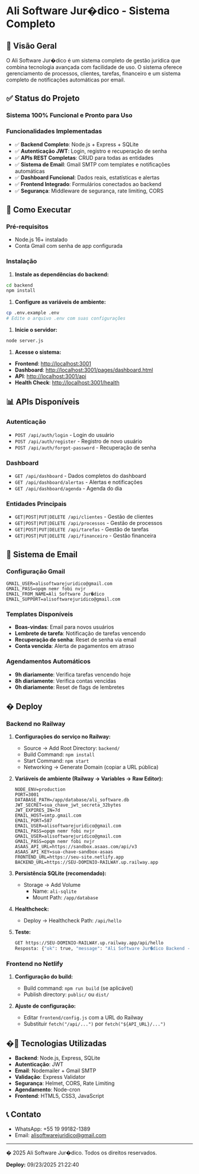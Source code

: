 # Ali Software Jur�dico - Sistema Completo

## 🎯 Visão Geral

O Ali Software Jur�dico é um sistema completo de gestão jurídica que combina tecnologia avançada com facilidade de uso. O sistema oferece gerenciamento de processos, clientes, tarefas, financeiro e um sistema completo de notificações automáticas por email.

## ✅ Status do Projeto

### Sistema 100% Funcional e Pronto para Uso

### Funcionalidades Implementadas

- ✅ **Backend Completo**: Node.js + Express + SQLite
- ✅ **Autenticação JWT**: Login, registro e recuperação de senha
- ✅ **APIs REST Completas**: CRUD para todas as entidades
- ✅ **Sistema de Email**: Gmail SMTP com templates e notificações automáticas
- ✅ **Dashboard Funcional**: Dados reais, estatísticas e alertas
- ✅ **Frontend Integrado**: Formulários conectados ao backend
- ✅ **Segurança**: Middleware de segurança, rate limiting, CORS

## 🚀 Como Executar

### Pré-requisitos

- Node.js 16+ instalado
- Conta Gmail com senha de app configurada

### Instalação

1. **Instale as dependências do backend:**

```bash
cd backend
npm install
```

1. **Configure as variáveis de ambiente:**

```bash
cp .env.example .env
# Edite o arquivo .env com suas configurações
```

1. **Inicie o servidor:**

```bash
node server.js
```

1. **Acesse o sistema:**

- **Frontend**: <http://localhost:3001>
- **Dashboard**: <http://localhost:3001/pages/dashboard.html>
- **API**: <http://localhost:3001/api>
- **Health Check**: <http://localhost:3001/health>

## 📊 APIs Disponíveis

### Autenticação

- `POST /api/auth/login` - Login do usuário
- `POST /api/auth/register` - Registro de novo usuário
- `POST /api/auth/forgot-password` - Recuperação de senha

### Dashboard

- `GET /api/dashboard` - Dados completos do dashboard
- `GET /api/dashboard/alertas` - Alertas e notificações
- `GET /api/dashboard/agenda` - Agenda do dia

### Entidades Principais

- `GET|POST|PUT|DELETE /api/clientes` - Gestão de clientes
- `GET|POST|PUT|DELETE /api/processos` - Gestão de processos
- `GET|POST|PUT|DELETE /api/tarefas` - Gestão de tarefas
- `GET|POST|PUT|DELETE /api/financeiro` - Gestão financeira

## 📧 Sistema de Email

### Configuração Gmail

```env
GMAIL_USER=alisoftwarejuridico@gmail.com
GMAIL_PASS=opqm nemr fobi nvjr
EMAIL_FROM_NAME=Ali Software Jur�dico
EMAIL_SUPPORT=alisoftwarejuridico@gmail.com
```

### Templates Disponíveis

- **Boas-vindas**: Email para novos usuários
- **Lembrete de tarefa**: Notificação de tarefas vencendo
- **Recuperação de senha**: Reset de senha via email
- **Conta vencida**: Alerta de pagamentos em atraso

### Agendamentos Automáticos

- **9h diariamente**: Verifica tarefas vencendo hoje
- **8h diariamente**: Verifica contas vencidas
- **0h diariamente**: Reset de flags de lembretes

## � Deploy

### Backend no Railway

1. **Configurações do serviço no Railway:**
   - Source → Add Root Directory: `backend/`
   - Build Command: `npm install`
   - Start Command: `npm start`
   - Networking → Generate Domain (copiar a URL pública)

2. **Variáveis de ambiente (Railway → Variables → Raw Editor):**

   ```env
   NODE_ENV=production
   PORT=3001
   DATABASE_PATH=/app/database/ali_software.db
   JWT_SECRET=sua_chave_jwt_secreta_32bytes
   JWT_EXPIRES_IN=7d
   EMAIL_HOST=smtp.gmail.com
   EMAIL_PORT=587
   EMAIL_USER=alisoftwarejuridico@gmail.com
   EMAIL_PASS=opqm nemr fobi nvjr
   GMAIL_USER=alisoftwarejuridico@gmail.com
   GMAIL_PASS=opqm nemr fobi nvjr
   ASAAS_API_URL=https://sandbox.asaas.com/api/v3
   ASAAS_API_KEY=sua-chave-sandbox-asaas
   FRONTEND_URL=https://seu-site.netlify.app
   BACKEND_URL=https://SEU-DOMINIO-RAILWAY.up.railway.app
   ```

3. **Persistência SQLite (recomendado):**
   - Storage → Add Volume
     - Name: `ali-sqlite`
     - Mount Path: `/app/database`

4. **Healthcheck:**
   - Deploy → Healthcheck Path: `/api/hello`

5. **Teste:**

   ```bash
   GET https://SEU-DOMINIO-RAILWAY.up.railway.app/api/hello
   Resposta: {"ok": true, "message": "Ali Software Jur�dico Backend - Running!"}
   ```

### Frontend no Netlify

1. **Configuração do build:**
   - Build command: `npm run build` (se aplicável)
   - Publish directory: `public/` ou `dist/`

2. **Ajuste de configuração:**
   - Editar `frontend/config.js` com a URL do Railway
   - Substituir `fetch("/api/...")` por `fetch("${API_URL}/...")`

## �🔧 Tecnologias Utilizadas

- **Backend**: Node.js, Express, SQLite
- **Autenticação**: JWT
- **Email**: Nodemailer + Gmail SMTP
- **Validação**: Express Validator
- **Segurança**: Helmet, CORS, Rate Limiting
- **Agendamento**: Node-cron
- **Frontend**: HTML5, CSS3, JavaScript

## 📞 Contato

- WhatsApp: +55 19 99182-1389
- Email: <alisoftwarejuridico@gmail.com>

---

� 2025 Ali Software Jur�dico. Todos os direitos reservados.

**Deploy:** 09/23/2025 21:22:40
